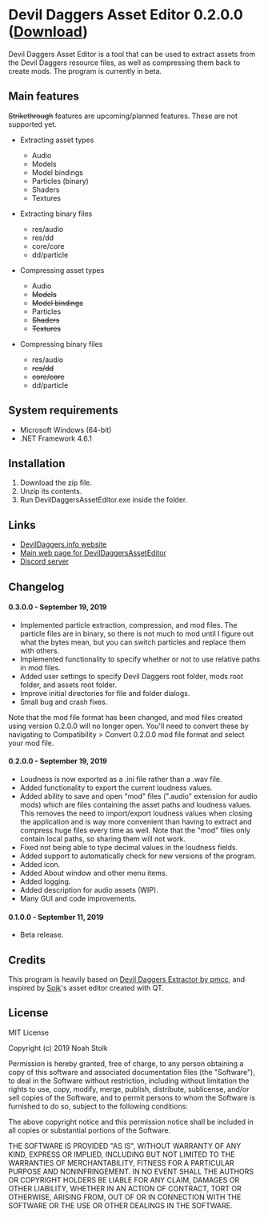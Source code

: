 # Devil Daggers Asset Editor 0.2.0.0 ([Download](https://devildaggers.info/tools/DevilDaggersAssetEditor/DevilDaggersAssetEditor0.2.0.0.zip))

Devil Daggers Asset Editor is a tool that can be used to extract assets from the Devil Daggers resource files, as well as compressing them back to create mods. The program is currently in beta.

## Main features

~~Strikethrough~~ features are upcoming/planned features. These are not supported yet.

- Extracting asset types
	- Audio
	- Models
	- Model bindings
	- Particles (binary)
	- Shaders
	- Textures

- Extracting binary files
	- res/audio
	- res/dd
	- core/core
	- dd/particle

- Compressing asset types
	- Audio
	- ~~Models~~
	- ~~Model bindings~~
	- Particles
	- ~~Shaders~~
	- ~~Textures~~
	
- Compressing binary files
	- res/audio
	- ~~res/dd~~
	- ~~core/core~~
	- dd/particle

## System requirements

- Microsoft Windows (64-bit)
- .NET Framework 4.6.1

## Installation

1. Download the zip file.
2. Unzip its contents.
3. Run DevilDaggersAssetEditor.exe inside the folder.

## Links

- [DevilDaggers.info website](https://devildaggers.info)
- [Main web page for DevilDaggersAssetEditor](https://devildaggers.info/Tools/DevilDaggersAssetEditor)
- [Discord server](https://discord.gg/NF32j8S)

## Changelog

#### 0.3.0.0 - September 19, 2019

- Implemented particle extraction, compression, and mod files. The particle files are in binary, so there is not much to mod until I figure out what the bytes mean, but you can switch particles and replace them with others.
- Implemented functionality to specify whether or not to use relative paths in mod files.
- Added user settings to specify Devil Daggers root folder, mods root folder, and assets root folder.
- Improve initial directories for file and folder dialogs.
- Small bug and crash fixes.

Note that the mod file format has been changed, and mod files created using version 0.2.0.0 will no longer open. You'll need to convert these by navigating to Compatibility > Convert 0.2.0.0 mod file format and select your mod file.

#### 0.2.0.0 - September 19, 2019

- Loudness is now exported as a .ini file rather than a .wav file.
- Added functionality to export the current loudness values.
- Added ability to save and open "mod" files (".audio" extension for audio mods) which are files containing the asset paths and loudness values. This removes the need to import/export loudness values when closing the application and is way more convenient than having to extract and compress huge files every time as well. Note that the "mod" files only contain local paths, so sharing them will not work.
- Fixed not being able to type decimal values in the loudness fields.
- Added support to automatically check for new versions of the program.
- Added icon.
- Added About window and other menu items.
- Added logging.
- Added description for audio assets (WIP).
- Many GUI and code improvements.

#### 0.1.0.0 - September 11, 2019

- Beta release.

## Credits

This program is heavily based on [Devil Daggers Extractor by pmcc](https://github.com/pmcc/devil-daggers-extractor), and inspired by [Sojk](https://github.com/sojk)'s asset editor created with QT.

## License

MIT License

Copyright (c) 2019 Noah Stolk

Permission is hereby granted, free of charge, to any person obtaining a copy
of this software and associated documentation files (the "Software"), to deal
in the Software without restriction, including without limitation the rights
to use, copy, modify, merge, publish, distribute, sublicense, and/or sell
copies of the Software, and to permit persons to whom the Software is
furnished to do so, subject to the following conditions:

The above copyright notice and this permission notice shall be included in all
copies or substantial portions of the Software.

THE SOFTWARE IS PROVIDED "AS IS", WITHOUT WARRANTY OF ANY KIND, EXPRESS OR
IMPLIED, INCLUDING BUT NOT LIMITED TO THE WARRANTIES OF MERCHANTABILITY,
FITNESS FOR A PARTICULAR PURPOSE AND NONINFRINGEMENT. IN NO EVENT SHALL THE
AUTHORS OR COPYRIGHT HOLDERS BE LIABLE FOR ANY CLAIM, DAMAGES OR OTHER
LIABILITY, WHETHER IN AN ACTION OF CONTRACT, TORT OR OTHERWISE, ARISING FROM,
OUT OF OR IN CONNECTION WITH THE SOFTWARE OR THE USE OR OTHER DEALINGS IN THE
SOFTWARE.